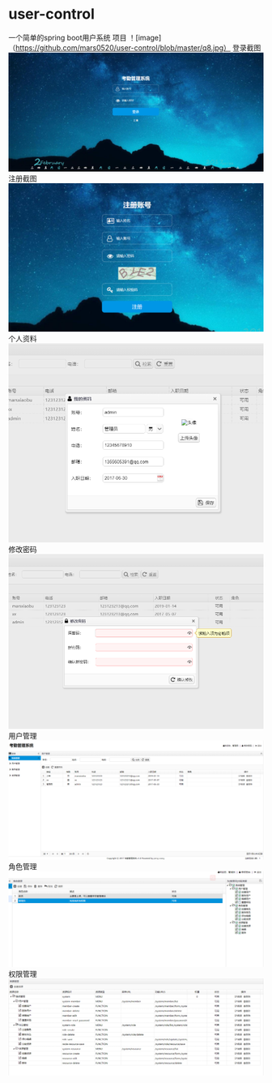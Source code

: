 # user-control
一个简单的spring boot用户系统
项目
！[image] （https://github.com/mars0520/user-control/blob/master/q8.jpg）
登录截图
![image](https://github.com/mars0520/user-control/blob/master/q1.jpg)
注册截图
![image](https://github.com/mars0520/user-control/blob/master/q7.jpg)
个人资料<Br/>
![image](https://github.com/mars0520/user-control/blob/master/q3.jpg)
修改密码
![image](https://github.com/mars0520/user-control/blob/master/q4.jpg)
用户管理
![image](https://github.com/mars0520/user-control/blob/master/q2.jpg)
角色管理
![image](https://github.com/mars0520/user-control/blob/master/q5.jpg)
权限管理
![image](https://github.com/mars0520/user-control/blob/master/q6.jpg)
